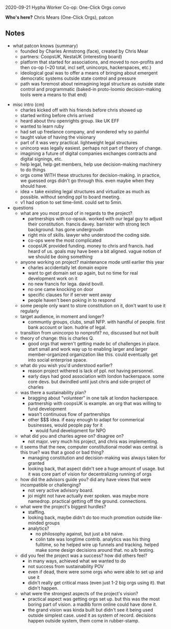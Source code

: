 2020-09-21 Hypha Worker Co-op: One-Click Orgs convo

**Who's here?** Chris Mears (One-Click Orgs), patcon

## Notes

- what patcon knows (summary)
    - founded by Charles Armstrong (face), created by Chris Mear
    - partners: CoopsUK, NestaUK (interesting board)
    - platform that started for associations, and moved to non-profits and then co-op (~20 total, incl self, unincorps, hackerspaces, etc.)
    - ideological goal was to offer a means of bringing about emergent democratic systems outside state control and pressure
    - path was foremost about reimagining legal structure as outside state control and programmatic (baked-in proto-loomio decision-making tools were a means to that end)
* misc intro (cm)
  * charles kicked off with his friends before chris showed up
  * started writing before chris arrived
  * heard about thru openrights group. like UK EFF
  * wanted to learn ruby
  * had set up freelance company, and wondered why so painful
  * taught value of having the visionary
  * part of it was very practical. lightweight legal structures
  * unincorp was legally easiest. perhaps not part of theory of change.
  * imagining a future of digital companies exchanges contracts and digital signings, etc.
  * help legal, help get members, help use decision-making machinery to do things
  * orgs come WITH these structures for decision-making. in practice, we guessed orgs didn't go through this. even maybe when they should have.
  * idea = take existing legal structures and virtualize as much as possible. without sending ppl to board meeting.
  * v1 had option to set time-limit. could set to 5min.
* questions
  * what are you most proud of in regards to the project?
    * partnerships with co-opsuk. worked with our legal guy to adjust their constitution. francis davey. barrister with strong tech background. has gone undergroudn
    * right mix of skills. lawyer who understood the coding side.
    * co-ops were the most complicated
    * coopsUK provided funding. money to chris and francis. had heard of us. goals may have been a bit aligned. vague notion of we should be doing something
  * anyone working on project? maintenance mode until earlier this year
    * charles accidentally let domain expire
    * want to get domain set up again, but no time for real development work on it
    * no new francis for lega. david bovill.
    * no one came knocking on door
    * specific clauses for if server went away
    * people haven't been poking in to respond
  * some people only want to store constitution on it, don't want to use it regularly
  * target audience, in moment and longer?
    * communtiy groups, clubs, small NFP. with handful of people. first bank account or laon. hudrle of legal.
  * transition from unincorpo to nonprofit? no, discussed but not built
  * theory of change: this is charles Q.
    * good orgs that weren't getting made bc of challenges in place. start small and work way up to enabling larger and larger member-organized organization like this. could eventually get into social enterprise space.
  * what do you wish you'd understood earlier?
    * reason project withered is lack of ppl. not having personnel.
    * early days had good association with london hackerspace. some core devs. but dwindled until just chris and side-project of charles
  * was there a sustainability plan?
    * bragging about "volunteer" in one talk at london hackerspace.
    * partnership with coopsUK is example. an org that was willing to fund development
    * wasn't continuous flow of partnerships
    * other $$$ idea. if easy enough to adapt for commerical businesses, would people pay for it
      * would fund development for NPO
  * what did you and charles agree on? disagree on?
    * not major. very much his project, and chris was implementing.
  * it seems that the new, computer constitutional model was central. is this true? was that a good or bad thing?
    * managing constitution and decision-making was always taken for granted
    * looking back, that aspect didn't see a huge amount of usage. but it was core part of vision for decentralizing running of orgs
  * how did the advisors guide you? did any have views that were incompatible or challenging?
    * not very active advisory board.
    * joi might not have actually ever spoken. was maybe more namedrop. practical getting off the ground. connections.
  * what were the project's biggest hurdles?
    * staffing.
    * looking back, maybe didn't do too much promotion outside like-minded groups
    * analytics?
      * no philosophy against, but just a bit naive.
      * colin tate was longtime contrib. analytics was his thing fulltime, so he helped wire up funnels and tracking. helped make some design decisions around that. no a/b testing.
  * did you feel the project was a success? how did others feel?
    * in many ways, achieved what we wanted to do
    * not success from sustainability POV
    * even if dead, there were some orgs who were able to set up and use it
    * didn't really get critical mass (even just 1-2 big orgs using it). that didn't happen.
  * what were the strongest aspects of the project's vision?
    * practical aspect was getting orgs set up. but this was the most boring part of vision. a madlib form online could have done it.
    * the grand vision was kinda built but didn't see it being used outside simplest case. used it as system of record. decisions happen outside system, them come in rubber-stamp.
